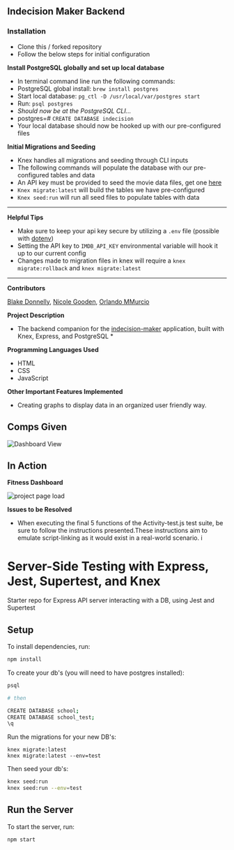 ## Indecision Maker Backend 

### Installation

* Clone this / forked repository
* Follow the below steps for initial configuration

**Install PostgreSQL globally and set up local database**

* In terminal command line run the following commands:
* PostgreSQL global install: `brew install postgres` 
* Start local database: `pg_ctl -D /usr/local/var/postgres start`
* Run: `psql postgres`
* *Should now be at the PostgreSQL CLI...*
* postgres=# `CREATE DATABASE indecision`
* Your local database should now be hooked up with our pre-configured files

**Initial Migrations and Seeding**

* Knex handles all migrations and seeding through CLI inputs
* The following commands will populate the database with our pre-configured tables and data 
* An API key must be provided to seed the movie data files, get one [here](https://rapidapi.com/blog/lp/imdb-api/)
* `Knex migrate:latest` will build the tables we have pre-configured
* `Knex seed:run`  will run all seed files to populate tables with data

---

**Helpful Tips**

* Make sure to keep your api key secure by utilizing a `.env` file (possible with [dotenv](https://www.npmjs.com/package/dotenv))
* Setting the API key to `IMDB_API_KEY` environmental variable will hook it up to our current config
* Changes made to migration files in knex will require a `knex migrate:rollback` and `knex migrate:latest`


---

**Contributors**

[Blake Donnelly](https://github.com/BlakeDonn), [Nicole Gooden](https://github.com/nicolegooden), [Orlando MMurcio](https://github.com/Atos20)

**Project Description**

* The backend companion for the [indecision-maker](https://github.com/nicolegooden/indecision-maker) application, built with Knex, Express, and PostgreSQL *
 
**Programming Languages Used**
* HTML
* CSS
* JavaScript

**Other Important Features Implemented**

* Creating graphs to display data in an organized user friendly way.

## Comps Given

![Dashboard View](https://static1.fitbit.com/simple.b-cssdisabled-png.h7c5d2beb7af823f15fe022b8ff33daf8.pack?items=%2Fcontent%2Fassets%2Fapp2%2Fimages%2Fmacbook-pro.png)

## In Action

**Fitness Dashboard**

![project page load](https://i.imgur.com/oIX4rKd.gif)

 **Issues to be Resolved**

 * When executing the final 5 functions of the Activity-test.js test suite, be sure to follow the instructions presented.These instructions aim to emulate script-linking as it would exist in a real-world scenario.
i

# Server-Side Testing with Express, Jest, Supertest, and Knex

Starter repo for Express API server interacting with a DB, using Jest and
Supertest

## Setup

To install dependencies, run:

```bash
npm install
```

To create your db's (you will need to have postgres installed):

```bash
psql

# then

CREATE DATABASE school;
CREATE DATABASE school_test;
\q
```

Run the migrations for your new DB's:
```
knex migrate:latest
knex migrate:latest --env=test
```

Then seed your db's:

```bash
knex seed:run  
knex seed:run --env=test
```

## Run the Server

To start the server, run:

```bash
npm start
```
